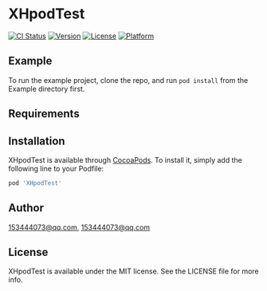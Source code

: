 # XHpodTest

[![CI Status](https://img.shields.io/travis/153444073@qq.com/XHpodTest.svg?style=flat)](https://travis-ci.org/153444073@qq.com/XHpodTest)
[![Version](https://img.shields.io/cocoapods/v/XHpodTest.svg?style=flat)](https://cocoapods.org/pods/XHpodTest)
[![License](https://img.shields.io/cocoapods/l/XHpodTest.svg?style=flat)](https://cocoapods.org/pods/XHpodTest)
[![Platform](https://img.shields.io/cocoapods/p/XHpodTest.svg?style=flat)](https://cocoapods.org/pods/XHpodTest)

## Example

To run the example project, clone the repo, and run `pod install` from the Example directory first.

## Requirements

## Installation

XHpodTest is available through [CocoaPods](https://cocoapods.org). To install
it, simply add the following line to your Podfile:

```ruby
pod 'XHpodTest'
```

## Author

153444073@qq.com, 153444073@qq.com

## License

XHpodTest is available under the MIT license. See the LICENSE file for more info.
